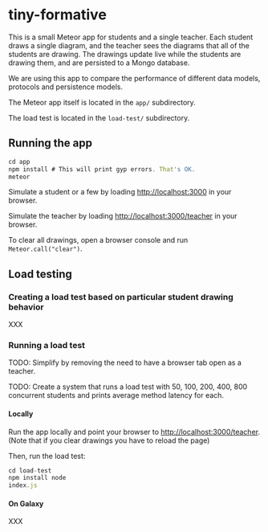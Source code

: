 # tiny-formative

This is a small Meteor app for students and a single teacher. Each
student draws a single diagram, and the teacher sees the diagrams that
all of the students are drawing. The drawings update live while the
students are drawing them, and are persisted to a Mongo database.

We are using this app to compare the performance of different data
models, protocols and persistence models.

The Meteor app itself is located in the `app/` subdirectory.

The load test is located in the `load-test/` subdirectory.

## Running the app

```js
cd app
npm install # This will print gyp errors. That's OK.
meteor
```

Simulate a student or a few by loading
[http://localhost:3000](http://localhost:3000) in your browser.

Simulate the teacher by loading
[http://localhost:3000/teacher](http://localhost:3000/teacher) in your
browser.

To clear all drawings, open a browser console and run
`Meteor.call("clear")`.

## Load testing

### Creating a load test based on particular student drawing behavior

XXX

### Running a load test

TODO: Simplify by removing the need to have a browser tab open as a
teacher.

TODO: Create a system that runs a load test with 50, 100, 200, 400,
800 concurrent students and prints average method latency for each.

#### Locally

Run the app locally and point your browser to
[http://localhost:3000/teacher](http://localhost:3000/teacher). (Note
that if you clear drawings you have to reload the page)

Then, run the load test:
```js
cd load-test
npm install node
index.js
```

#### On Galaxy

XXX


